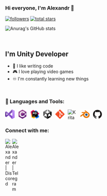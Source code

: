 ### Hi everyone, I'm Alexandr 🦊

   <p align="left">
      <a href="https://github.com/jimbox4?tab=followers">
         <img alt="followers" title="Follow me on Github" src="https://custom-icon-badges.demolab.com/github/followers/jimbox4?color=49587f&labelColor=00c499&style=for-the-badge&logo=person-add&label=Follow&logoColor=white"/></a>
      <a href="https://github.com/jimbox4?tab=repositories&sort=stargazers">
         <img alt="total stars" title="Total stars on GitHub" src="https://custom-icon-badges.demolab.com/github/stars/jimbox4?color=594329&style=for-the-badge&labelColor=df9221&logo=star"/></a>
   </p>

![Anurag's GitHub stats](https://github-readme-stats.vercel.app/api?username=jimbox4&show_icons=true&theme=radical)

<br />

## I'm Unity Developer
- 🧪 I like writing code
- 🎮 I love playing video games
- ♾ I'm constantly learning new things

<br />

### 🧰 Languages and Tools:
<img align="left" alt="VisualStudio" width="30px" style="padding-right:10px;" src="https://github.com/devicons/devicon/blob/master/icons/visualstudio/visualstudio-original.svg" />
<img align="left" alt="CSharp" width="30px" style="padding-right:10px;" src="https://github.com/devicons/devicon/blob/master/icons/csharp/csharp-original.svg" />
<img align="left" alt="CSharp" width="30px" style="padding-right:10px;" src="https://github.com/devicons/devicon/blob/master/icons/rider/rider-original.svg" />
<img align="left" alt="Unity" width="30px" style="padding-right:10px;" src="https://github.com/devicons/devicon/blob/master/icons/unity/unity-original.svg" />
<img align="left" alt="Git" width="30px" style="padding-right:10px;" src="https://github.com/devicons/devicon/blob/master/icons/git/git-original.svg" />
<img align="left" alt="Krita" width="30px" style="padding-right:10px;" src="https://upload.wikimedia.org/wikipedia/commons/3/31/Calligra_Krita_icon.svg" />
<img align="left" alt="Blender" width="30px" style="padding-right:10px;" src="https://github.com/devicons/devicon/blob/master/icons/blender/blender-original.svg" />
<img align="left" alt="GitHub" width="30px" style="padding-right:10px;" src="https://github.com/devicons/devicon/blob/master/icons/github/github-original.svg" />

<br />
<br />

### Connect with me:

[<img align="left" alt="Alexander | Discord" width="22px" src="https://devicons.railway.app/i/discord.svg" />][discord]
[<img align="left" alt="Alexander | Telegram" width="22px" src="https://devicons.railway.app/i/telegram.svg" />][telegram]

<br />
<br />

[discord]: https://discordapp.com/users/314144045763002369/
[telegram]: https://t.me/jimbox4/
